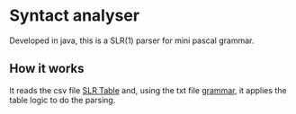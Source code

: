 # Syntact analyser
Developed in java, this is a SLR(1) parser for mini pascal grammar.

## How it works
It reads the csv file [SLR Table](https://github.com/aleksandersousa/java_SLR_parser_mini-pascal/blob/main/sources/TabelaSLR.csv) and, using the txt file [grammar](https://github.com/aleksandersousa/java_SLR_parser_mini-pascal/blob/main/sources/gramatica.txt), it applies the table logic to do the parsing.
